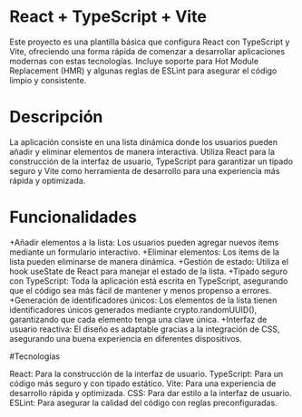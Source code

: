 # React + TypeScript + Vite

Este proyecto es una plantilla básica que configura React con TypeScript y Vite, ofreciendo una forma rápida de comenzar a desarrollar aplicaciones modernas con estas tecnologías. Incluye soporte para Hot Module Replacement (HMR) y algunas reglas de ESLint para asegurar el código limpio y consistente.

# Descripción

La aplicación consiste en una lista dinámica donde los usuarios pueden añadir y eliminar elementos de manera interactiva. Utiliza React para la construcción de la interfaz de usuario, TypeScript para garantizar un tipado seguro y Vite como herramienta de desarrollo para una experiencia más rápida y optimizada.

# Funcionalidades

+Añadir elementos a la lista: Los usuarios pueden agregar nuevos ítems mediante un formulario interactivo.
+Eliminar elementos: Los ítems de la lista pueden eliminarse de manera dinámica.
+Gestión de estado: Utiliza el hook useState de React para manejar el estado de la lista.
+Tipado seguro con TypeScript: Toda la aplicación está escrita en TypeScript, asegurando que el código sea más fácil de mantener y menos propenso a errores.
+Generación de identificadores únicos: Los elementos de la lista tienen identificadores únicos generados mediante crypto.randomUUID(), garantizando que cada elemento tenga una clave única.
+Interfaz de usuario reactiva: El diseño es adaptable gracias a la integración de CSS, asegurando una buena experiencia en diferentes dispositivos.

#Tecnologías

React: Para la construcción de la interfaz de usuario.
TypeScript: Para un código más seguro y con tipado estático.
Vite: Para una experiencia de desarrollo rápida y optimizada.
CSS: Para dar estilo a la interfaz de usuario.
ESLint: Para asegurar la calidad del código con reglas preconfiguradas.

